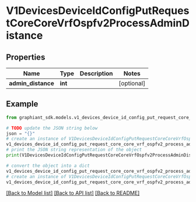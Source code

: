 # V1DevicesDeviceIdConfigPutRequestCoreCoreVrfOspfv2ProcessAdminDistance


## Properties

Name | Type | Description | Notes
------------ | ------------- | ------------- | -------------
**admin_distance** | **int** |  | [optional] 

## Example

```python
from graphiant_sdk.models.v1_devices_device_id_config_put_request_core_core_vrf_ospfv2_process_admin_distance import V1DevicesDeviceIdConfigPutRequestCoreCoreVrfOspfv2ProcessAdminDistance

# TODO update the JSON string below
json = "{}"
# create an instance of V1DevicesDeviceIdConfigPutRequestCoreCoreVrfOspfv2ProcessAdminDistance from a JSON string
v1_devices_device_id_config_put_request_core_core_vrf_ospfv2_process_admin_distance_instance = V1DevicesDeviceIdConfigPutRequestCoreCoreVrfOspfv2ProcessAdminDistance.from_json(json)
# print the JSON string representation of the object
print(V1DevicesDeviceIdConfigPutRequestCoreCoreVrfOspfv2ProcessAdminDistance.to_json())

# convert the object into a dict
v1_devices_device_id_config_put_request_core_core_vrf_ospfv2_process_admin_distance_dict = v1_devices_device_id_config_put_request_core_core_vrf_ospfv2_process_admin_distance_instance.to_dict()
# create an instance of V1DevicesDeviceIdConfigPutRequestCoreCoreVrfOspfv2ProcessAdminDistance from a dict
v1_devices_device_id_config_put_request_core_core_vrf_ospfv2_process_admin_distance_from_dict = V1DevicesDeviceIdConfigPutRequestCoreCoreVrfOspfv2ProcessAdminDistance.from_dict(v1_devices_device_id_config_put_request_core_core_vrf_ospfv2_process_admin_distance_dict)
```
[[Back to Model list]](../README.md#documentation-for-models) [[Back to API list]](../README.md#documentation-for-api-endpoints) [[Back to README]](../README.md)


